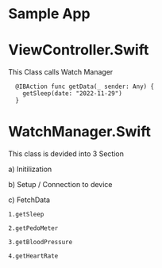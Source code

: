 # Sample App

# ViewController.Swift
  This Class calls Watch Manager
  
      @IBAction func getData(_ sender: Any) {
        getSleep(date: "2022-11-29")
      }   

  
# WatchManager.Swift
  This class is devided into 3 Section

  a) Initilization
  
  b) Setup / Connection to device
  
  c) FetchData
  
    1.getSleep
    
    2.getPedoMeter
    
    3.getBloodPressure
    
    4.getHeartRate
